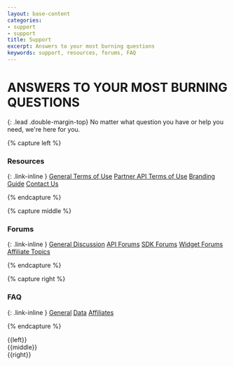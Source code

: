 ```yaml
---
layout: base-content
categories:
- support
- support
title: Support
excerpt: Answers to your most burning questions
keywords: support, resources, forums, FAQ
---
```


# ANSWERS TO YOUR MOST BURNING QUESTIONS

{: .lead .double-margin-top}
No matter what question you have or help you need, we're here for you.

{% capture left %}

### Resources

{: .link-inline }
[General Terms of Use](/support/terms-of-use/)
[Partner API Terms of Use](/support/terms-of-use/partner)
[Branding Guide](/support/branding-guide/)
[Contact Us](/products-and-docs/under-development/)

{% endcapture %}


{% capture middle %}

### Forums

{: .link-inline }
[General Discussion](http://stackoverflow.com/questions/tagged/ticketmaster-api)
[API Forums](http://stackoverflow.com/questions/tagged/ticketmaster-api)
[SDK Forums](http://stackoverflow.com/questions/tagged/ticketmaster-api)
[Widget Forums](http://stackoverflow.com/questions/tagged/ticketmaster-api)
[Affiliate Topics](http://stackoverflow.com/questions/tagged/ticketmaster-api)

{% endcapture %}

{% capture right %}

### FAQ

{: .link-inline }
[General](/support/faq/#general-a)
[Data](/support/faq/#account-a)
[Affiliates](/support/faq/#affiliates-a)

{% endcapture %}


<div class="row">
<div class="row-container">
<div class="col-xs-12 col-sm-4 col-md-4 col-lg-4 column" markdown="1">
{{left}}
</div>
<div class="col-xs-12 col-sm-4 col-md-4 col-lg-4 column" markdown="1">
{{middle}}
</div>
<div class="col-xs-12 col-sm-4 col-md-4 col-lg-4 column" markdown="1">
{{right}}
</div>
</div>
</div>
